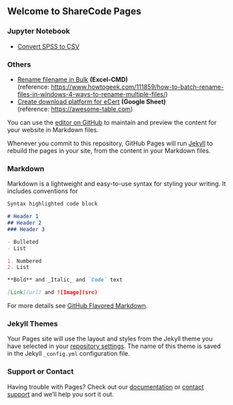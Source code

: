 ## Welcome to ShareCode Pages

### Jupyter Notebook

- [Convert SPSS to CSV](https://github.com/ukkdosm/sharecode/blob/gh-pages/SPSS%20to%20Excel.ipynb)

### Others

- [Rename filename in Bulk](https://github.com/ukkdosm/sharecode/blob/gh-pages/Rename%20Files%20in%20Bulk.xlsx) **(Excel-CMD)** <br>
(reference: https://www.howtogeek.com/111859/how-to-batch-rename-files-in-windows-4-ways-to-rename-multiple-files/)
- [Create download platform for eCert](https://github.com/ukkdosm/sharecode/blob/gh-pages/Create_eCert.pptx) **(Google Sheet)** <br>
(reference: https://awesome-table.com)









You can use the [editor on GitHub](https://github.com/ukkdosm/sharecode/edit/gh-pages/index.md) to maintain and preview the content for your website in Markdown files.

Whenever you commit to this repository, GitHub Pages will run [Jekyll](https://jekyllrb.com/) to rebuild the pages in your site, from the content in your Markdown files.

### Markdown

Markdown is a lightweight and easy-to-use syntax for styling your writing. It includes conventions for

```markdown
Syntax highlighted code block

# Header 1
## Header 2
### Header 3

- Bulleted
- List

1. Numbered
2. List

**Bold** and _Italic_ and `Code` text

[Link](url) and ![Image](src)
```

For more details see [GitHub Flavored Markdown](https://guides.github.com/features/mastering-markdown/).

### Jekyll Themes

Your Pages site will use the layout and styles from the Jekyll theme you have selected in your [repository settings](https://github.com/ukkdosm/sharecode/settings). The name of this theme is saved in the Jekyll `_config.yml` configuration file.

### Support or Contact

Having trouble with Pages? Check out our [documentation](https://docs.github.com/categories/github-pages-basics/) or [contact support](https://github.com/contact) and we’ll help you sort it out.
